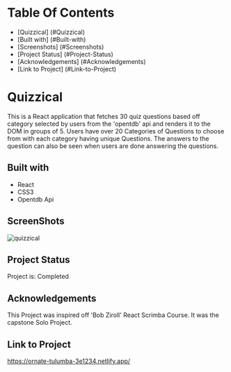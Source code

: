 # Table Of Contents
* [Quizzical] (#Quizzical)
* [Built with] (#Built-with)
* [Screenshots] (#Screenshots)
* [Project Status] (#Project-Status)
* [Acknowledgements] (#Acknowledgements)
* [Link to Project] (#Link-to-Project)
 
# Quizzical
  This is a React application that fetches 30 quiz questions based off category selected by users from the 'opentdb' api and renders it to the DOM in groups of 5.
  Users have over 20 Categories of Questions to choose from with each category having unique Questions. The answers to the question can also be seen when users are done answering the questions.

## Built with
- React
- CSS3
- Opentdb Api 

## ScreenShots 
  ![quizzical](https://user-images.githubusercontent.com/56205463/189883191-20709db7-cf1b-4d7a-8d9a-52375e1786bf.png)

## Project Status
  Project is: Completed
  
## Acknowledgements 
  This Project was inspired off 'Bob Ziroll' React Scrimba Course. It was the capstone Solo Project.
  
## Link to Project
 https://ornate-tulumba-3e1234.netlify.app/

